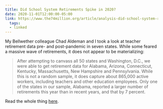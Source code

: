 ```yaml
---
title: Did School System Retirements Spike in 2020?
date: 2020-11-01T12:00:00-05:00
link: https://www.the74million.org/article/analysis-did-school-system-retirements-spike-in-2020-data-from-7-state-pension-plans-show-theyve-actually-decreased/
  tags:
  - linked
---
```


My Bellwether colleague Chad Aldeman and I took a look at teacher retirement data pre- and post-pandemic in seven states. While some feared a massive wave of retirements, it does not appear to be materializing:

> After attempting to canvass all 50 states and Washington, D.C., we were able to get retirement data for Alabama, Arizona, Connecticut, Kentucky, Massachusetts, New Hampshire and Pennsylvania. While this is not a random sample, it does capture about 865,000 active workers, including teachers and other education employees. Only one of the states in our sample, Alabama, reported a larger number of retirements this year than in recent years, and that by 7 percent.

Read the whole thing [here](https://www.the74million.org/article/analysis-did-school-system-retirements-spike-in-2020-data-from-7-state-pension-plans-show-theyve-actually-decreased/). 